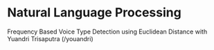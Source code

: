 <h1>Natural Language Processing</h1>
Frequency Based Voice Type Detection using Euclidean Distance
with Yuandri Trisaputra (/youandri) 